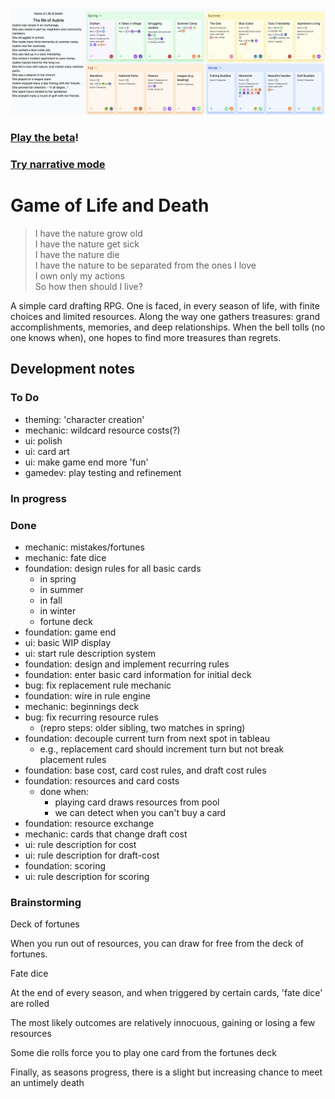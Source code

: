 ![Life of Aubrie](./src/assets/life-ex.png)

### [Play the beta](https://animate-object.github.io/gold)!
### [Try narrative mode](https://animate-object.github.io/gold?narrative)

# Game of Life and Death

> I have the nature grow old<br>
> I have the nature get sick<br>
> I have the nature die<br>
> I have the nature to be separated from the ones I love<br>
> I own only my actions<br>
> So how then should I live?

A simple card drafting RPG. One is faced, in every season of life, with finite choices and limited resources. Along the way one gathers treasures: grand accomplishments, memories, and deep relationships. When the bell tolls (no one knows when), one hopes to find more treasures than regrets.

## Development notes

### To Do

- theming: 'character creation'
- mechanic: wildcard resource costs(?)
- ui: polish
- ui: card art
- ui: make game end more 'fun'
- gamedev: play testing and refinement

### In progress


### Done

- mechanic: mistakes/fortunes
- mechanic: fate dice
- foundation: design rules for all basic cards
  - in spring
  - in summer
  - in fall
  - in winter
  - fortune deck
- foundation: game end
- ui: basic WIP display
- ui: start rule description system
- foundation: design and implement recurring rules
- foundation: enter basic card information for initial deck
- bug: fix replacement rule mechanic
- foundation: wire in rule engine
- mechanic: beginnings deck
- bug: fix recurring resource rules 
  - (repro steps: older sibling, two matches in spring)
- foundation: decouple current turn from next spot in tableau
  - e.g., replacement card should increment turn but not break placement rules
- foundation: base cost, card cost rules, and draft cost rules
- foundation: resources and card costs
  - done when:
    - playing card draws resources from pool
    - we can detect when you can't buy a card
- foundation: resource exchange
- mechanic: cards that change draft cost
- ui: rule description for cost
- ui: rule description for draft-cost
- foundation: scoring
- ui: rule description for scoring


### Brainstorming


Deck of fortunes

When you run out of resources, you can draw for free from the deck of fortunes.


Fate dice

At the end of every season, and when triggered by certain cards, 'fate dice' are rolled

The most likely outcomes are relatively innocuous, gaining or losing a few resources

Some die rolls force you to play one card from the fortunes deck

Finally, as seasons progress, there is a slight but increasing chance to meet an untimely death

